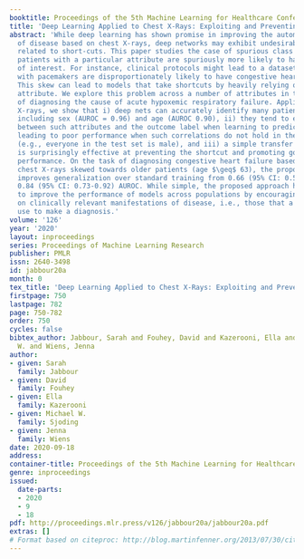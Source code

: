 ```yaml
---
booktitle: Proceedings of the 5th Machine Learning for Healthcare Conference
title: 'Deep Learning Applied to Chest X-Rays: Exploiting and Preventing Shortcuts'
abstract: 'While deep learning has shown promise in improving the automated diagnosis
  of disease based on chest X-rays, deep networks may exhibit undesirable behavior
  related to short-cuts. This paper studies the case of spurious class skew in which
  patients with a particular attribute are spuriously more likely to have the outcome
  of interest. For instance, clinical protocols might lead to a dataset in which patients
  with pacemakers are disproportionately likely to have congestive heart failure.
  This skew can lead to models that take shortcuts by heavily relying on the biased
  attribute. We explore this problem across a number of attributes in the context
  of diagnosing the cause of acute hypoxemic respiratory failure. Applied to chest
  X-rays, we show that i) deep nets can accurately identify many patient attributes
  including sex (AUROC = 0.96) and age (AUROC 0.90), ii) they tend to exploit correlations
  between such attributes and the outcome label when learning to predict a diagnosis,
  leading to poor performance when such correlations do not hold in the test population
  (e.g., everyone in the test set is male), and iii) a simple transfer learning approach
  is surprisingly effective at preventing the shortcut and promoting good generalization
  performance. On the task of diagnosing congestive heart failure based on a set of
  chest X-rays skewed towards older patients (age $\geq$ 63), the proposed approach
  improves generalization over standard training from 0.66 (95% CI: 0.54-0.77) to
  0.84 (95% CI: 0.73-0.92) AUROC. While simple, the proposed approach has the potential
  to improve the performance of models across populations by encouraging reliance
  on clinically relevant manifestations of disease, i.e., those that a clinician would
  use to make a diagnosis.'
volume: '126'
year: '2020'
layout: inproceedings
series: Proceedings of Machine Learning Research
publisher: PMLR
issn: 2640-3498
id: jabbour20a
month: 0
tex_title: 'Deep Learning Applied to Chest X-Rays: Exploiting and Preventing Shortcuts'
firstpage: 750
lastpage: 782
page: 750-782
order: 750
cycles: false
bibtex_author: Jabbour, Sarah and Fouhey, David and Kazerooni, Ella and Sjoding, Michael
  W. and Wiens, Jenna
author:
- given: Sarah
  family: Jabbour
- given: David
  family: Fouhey
- given: Ella
  family: Kazerooni
- given: Michael W.
  family: Sjoding
- given: Jenna
  family: Wiens
date: 2020-09-18
address: 
container-title: Proceedings of the 5th Machine Learning for Healthcare Conference
genre: inproceedings
issued:
  date-parts:
  - 2020
  - 9
  - 18
pdf: http://proceedings.mlr.press/v126/jabbour20a/jabbour20a.pdf
extras: []
# Format based on citeproc: http://blog.martinfenner.org/2013/07/30/citeproc-yaml-for-bibliographies/
---
```


